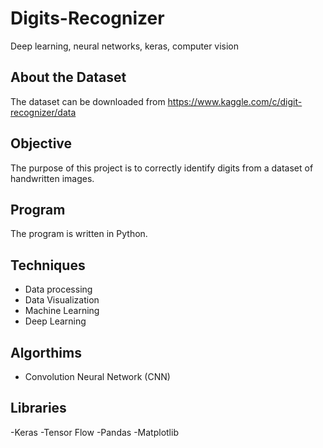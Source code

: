 # Digits-Recognizer
Deep learning, neural networks, keras, computer vision

## About the Dataset

The dataset can be downloaded from https://www.kaggle.com/c/digit-recognizer/data

## Objective

The purpose of this project is to correctly identify digits from a dataset of handwritten images. 

## Program

The program is written in Python.

## Techniques

   - Data processing
   - Data Visualization
   - Machine Learning
   - Deep Learning   

## Algorthims 

   - Convolution Neural Network (CNN)

## Libraries
  
   -Keras
   -Tensor Flow
   -Pandas
   -Matplotlib
   




